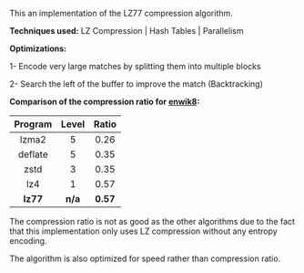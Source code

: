 This an implementation of the LZ77 compression algorithm.

**Techniques used:** LZ Compression | Hash Tables | Parallelism

**Optimizations:**

1- Encode very large matches by splitting them into multiple blocks

2- Search the left of the buffer to improve the match (Backtracking)

**Comparison of the compression ratio for [enwik8](https://www.mattmahoney.net/dc/text.html):**

| Program | Level | Ratio |
|:-:|:-:|:-:|
| lzma2 | 5 | 0.26 |
| deflate | 5 | 0.35 |
| zstd | 3 | 0.35 |
| lz4 | 1 | 0.57 |
| **lz77** | **n/a** | **0.57** |

The compression ratio is not as good as the other algorithms due to the fact that this implementation only uses LZ compression without any entropy encoding.

The algorithm is also optimized for speed rather than compression ratio.
